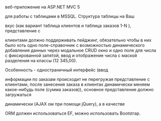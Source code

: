веб-приложение на ASP.NET MVC 5

для работы с таблицами в MSSQL. Структура таблицы на Ваш

вкус (как вариант таблица клиентов и таблица заказов 1-N )‚ представление с

клиентами должно поддерживать пейджинг, обязательно чтобы в них было хоть одно поле-справочник с возможностью динамического добавления данных через модальное CRUD окно и одно поле для числа с фиксированной запятой, ввод и отображение числа с маской разделения на классы (12 345,00).

 

Особенность - одностраничный интерфейс (ввод

информации по заказам происходит не перегружая представление с клиентами, после занесения заказа в клиентах динамически меняем какое-нибудь поле (сумма заказов)), основное представление должно загружаться

динамически (AJAX ом при помощи jQuery)‚ а в качестве

ORM должен использоваться EF, можно использовать Bootstrap.
